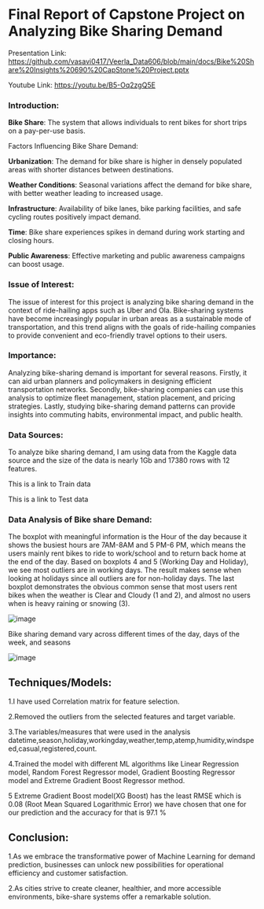 # Final Report of Capstone Project on Analyzing Bike Sharing Demand

Presentation Link: https://github.com/vasavi0417/Veerla_Data606/blob/main/docs/Bike%20Share%20Insights%20690%20CapStone%20Project.pptx

Youtube Link: https://youtu.be/B5-Oq2zgQ5E

### Introduction:

**Bike Share**: The system that allows individuals to rent bikes for short trips on a pay-per-use basis.

Factors Influencing Bike Share Demand:

**Urbanization**: The demand for bike share is higher in densely populated areas with shorter distances between destinations.

**Weather Conditions**: Seasonal variations affect the demand for bike share, with better weather leading to increased usage.

**Infrastructure**: Availability of bike lanes, bike parking facilities, and safe cycling routes positively impact demand.

**Time**: Bike share experiences spikes in demand during work starting and closing hours.

**Public Awareness**: Effective marketing and public awareness campaigns can boost usage.


### Issue of Interest:
The issue of interest for this project is analyzing bike sharing demand in the context of ride-hailing apps such as Uber and Ola. Bike-sharing systems have become increasingly popular in urban areas as a sustainable mode of transportation, and this trend aligns with the goals of ride-hailing companies to provide convenient and eco-friendly travel options to their users.

### Importance:
Analyzing bike-sharing demand is important for several reasons. Firstly, it can aid urban planners and policymakers in designing efficient transportation networks. Secondly, bike-sharing companies can use this analysis to optimize fleet management, station placement, and pricing strategies. Lastly, studying bike-sharing demand patterns can provide insights into commuting habits, environmental impact, and public health.




### Data Sources:
To analyze bike sharing demand, I am using data from the Kaggle data source and the size of the data is nearly 1Gb and 17380 rows with 12 features.

This is a link to Train data

This is a link to Test data

### Data Analysis of Bike share Demand:

The boxplot with meaningful information is the Hour of the day because it shows the busiest hours are 7AM-8AM and 5 PM-6 PM, which means the users mainly rent bikes to ride to work/school and to return back home at the end of the day. Based on boxplots 4 and 5 (Working Day and Holiday), we see most outliers are in working days. The result makes sense when looking at holidays since all outliers are for non-holiday days. The last boxplot demonstrates the obvious common sense that most users rent bikes when the weather is Clear and Cloudy (1 and 2), and almost no users when is heavy raining or snowing (3).



![image](https://github.com/vasavi0417/Veerla_Data606/assets/42056699/de6940d8-bca3-42a4-b9fc-566dc836a2e5)






Bike sharing demand vary across different times of the day, days of the week, and seasons

![image](https://github.com/vasavi0417/Veerla_Data606/assets/42056699/3230bb12-0755-4007-9e2b-2c1e7bc5f7f3)




## Techniques/Models:
1.I have used Correlation matrix for feature selection.

2.Removed the outliers from the selected features and target variable.

3.The variables/measures that were used in the analysis datetime,season,holiday,workingday,weather,temp,atemp,humidity,windspeed,casual,registered,count.

4.Trained the model with different ML algorithms like Linear Regression model, Random Forest Regressor model, Gradient Boosting Regressor model and Extreme Gradient Boost Regressor method.

5 Extreme Gradient Boost model(XG Boost) has the least RMSE which is 0.08 (Root Mean Squared Logarithmic Error) we have chosen that one for our prediction and the accuracy for that is 97.1 %

## Conclusion:

1.As we embrace the transformative power of Machine Learning for demand prediction, businesses can unlock new possibilities for operational efficiency and customer satisfaction.

2.As cities strive to create cleaner, healthier, and more accessible environments, bike-share systems offer a remarkable solution.


